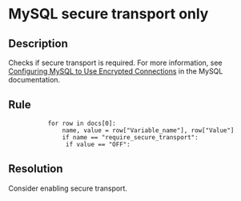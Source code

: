 # MySQL secure transport only

## Description
Checks if secure transport is required. For more information, see [Configuring MySQL to Use Encrypted Connections](https://dev.mysql.com/doc/mysql-security-excerpt/8.0/en/using-encrypted-connections.html) in the MySQL documentation. 


## Rule
```
           for row in docs[0]:
               name, value = row["Variable_name"], row["Value"]
               if name == "require_secure_transport":
                if value == "OFF":
```

## Resolution
Consider enabling secure transport.
